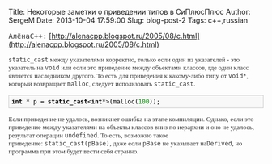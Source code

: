 Title: Некоторые заметки о приведении типов в СиПлюсПлюс
Author: SergeM
Date: 2013-10-04 17:59:00
Slug: blog-post-2
Tags: c++,russian

<span style="color: #333333; font-family: monospace;">АлёнаC++:</span>
[http://alenacpp.blogspot.ru/2005/08/c.html](http://alenacpp.blogspot.ru/2005/08/c.html)

<code style="background-color: white; color: #333333;">static_cast</code><span style="background-color: white; color: #333333; font-family: Georgia, serif; font-size: 13px;">&nbsp;между указателями корректно, только если один из указателей - это указатель на&nbsp;</span><code style="background-color: white; color: #333333;">void</code><span style="background-color: white; color: #333333; font-family: Georgia, serif; font-size: 13px;">&nbsp;или если это приведение между объектами классов, где один класс является наследником другого. То есть для приведения к какому-либо типу от&nbsp;</span><code style="background-color: white; color: #333333;">void*</code><span style="background-color: white; color: #333333; font-family: Georgia, serif; font-size: 13px;">, который возвращает&nbsp;</span><code style="background-color: white; color: #333333;">malloc</code><span style="background-color: white; color: #333333; font-family: Georgia, serif; font-size: 13px;">, следует использовать&nbsp;</span><code style="background-color: white; color: #333333;">static_cast</code><span style="background-color: white; color: #333333; font-family: Georgia, serif; font-size: 13px;">.</span>
<pre style="background-color: white; color: #333333;"><code class="cpp" style="background-color: #f8f8f8; background-position: initial initial; background-repeat: initial initial; border: 1px solid rgb(204, 204, 204); color: black; display: block; padding: 5px;"><span class="keyword" style="font-weight: bold;">int</span> * p = <span class="keyword" style="font-weight: bold;">static_cast</span><<span class="keyword" style="font-weight: bold;">int</span>*>(malloc(<span class="number" style="color: #008800;">100</span>));</code></pre><span style="background-color: white; color: #333333; font-family: Georgia, serif; font-size: 13px;">Если приведение не удалось, возникнет ошибка на этапе компиляции. Однако, если это приведение между указателями на объекты классов вниз по иерархии и оно не удалось, результат операции&nbsp;</span><code style="background-color: white; color: #333333;">undefined</code><span style="background-color: white; color: #333333; font-family: Georgia, serif; font-size: 13px;">. То есть, возможно такое приведение:&nbsp;</span><code style="background-color: white; color: #333333;">static_cast<Derived*>(pBase)</code><span style="background-color: white; color: #333333; font-family: Georgia, serif; font-size: 13px;">, даже если&nbsp;</span><code style="background-color: white; color: #333333;">pBase</code><span style="background-color: white; color: #333333; font-family: Georgia, serif; font-size: 13px;">&nbsp;не указывает на</span><code style="background-color: white; color: #333333;">Derived</code><span style="background-color: white; color: #333333; font-family: Georgia, serif; font-size: 13px;">, но программа при этом будет вести себя странно.</span>
